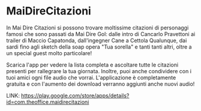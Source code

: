 # MaiDireCitazioni

In Mai Dire Citazioni si possono trovare moltissime citazioni di personaggi famosi che sono passati da Mai Dire Gol: dalle intro di Cancarlo Pravettoni ai trailer di Maccio Capatonda, dall'ingegner Cane a Cettola Qualunque, dai sardi fino agli sketch della soap opera "Tua sorella" e tanti tanti altri, oltre a un special guest molto particolare!

Scarica l'app per vedere la lista completa e ascoltare tutte le citazioni presenti per rallegrare la tua giornata. Inoltre, puoi anche condividere con i tuoi amici ogni file audio che vorrai. L'applicazione è completamente gratuita e con l'aumento dei download verranno aggiunti anche nuovi audio!

LINK: https://play.google.com/store/apps/details?id=com.theoffice.maidirecitazioni
